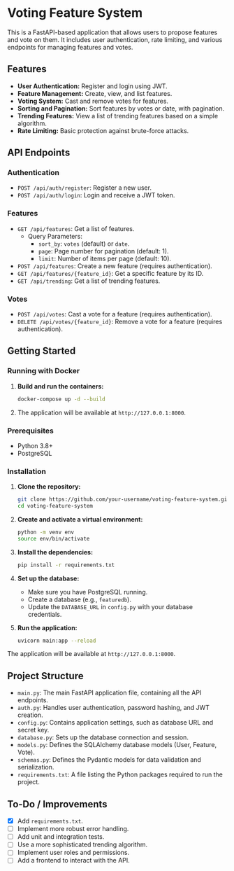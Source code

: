 # Voting Feature System

This is a FastAPI-based application that allows users to propose features and vote on them. It includes user authentication, rate limiting, and various endpoints for managing features and votes.

## Features

-   **User Authentication:** Register and login using JWT.
-   **Feature Management:** Create, view, and list features.
-   **Voting System:** Cast and remove votes for features.
-   **Sorting and Pagination:** Sort features by votes or date, with pagination.
-   **Trending Features:** View a list of trending features based on a simple algorithm.
-   **Rate Limiting:** Basic protection against brute-force attacks.

## API Endpoints

### Authentication

-   `POST /api/auth/register`: Register a new user.
-   `POST /api/auth/login`: Login and receive a JWT token.

### Features

-   `GET /api/features`: Get a list of features.
    -   Query Parameters:
        -   `sort_by`: `votes` (default) or `date`.
        -   `page`: Page number for pagination (default: 1).
        -   `limit`: Number of items per page (default: 10).
-   `POST /api/features`: Create a new feature (requires authentication).
-   `GET /api/features/{feature_id}`: Get a specific feature by its ID.
-   `GET /api/trending`: Get a list of trending features.

### Votes

-   `POST /api/votes`: Cast a vote for a feature (requires authentication).
-   `DELETE /api/votes/{feature_id}`: Remove a vote for a feature (requires authentication).

## Getting Started

### Running with Docker

1.  **Build and run the containers:**
    ```bash
    docker-compose up -d --build
    ```

2.  The application will be available at `http://127.0.0.1:8000`.


### Prerequisites

-   Python 3.8+
-   PostgreSQL

### Installation

1.  **Clone the repository:**
    ```bash
    git clone https://github.com/your-username/voting-feature-system.git
    cd voting-feature-system
    ```

2.  **Create and activate a virtual environment:**
    ```bash
    python -m venv env
    source env/bin/activate
    ```

3.  **Install the dependencies:**
    ```bash
    pip install -r requirements.txt
    ```

4.  **Set up the database:**
    -   Make sure you have PostgreSQL running.
    -   Create a database (e.g., `featuredb`).
    -   Update the `DATABASE_URL` in `config.py` with your database credentials.

5.  **Run the application:**
    ```bash
    uvicorn main:app --reload
    ```

The application will be available at `http://127.0.0.1:8000`.

## Project Structure

-   `main.py`: The main FastAPI application file, containing all the API endpoints.
-   `auth.py`: Handles user authentication, password hashing, and JWT creation.
-   `config.py`: Contains application settings, such as database URL and secret key.
-   `database.py`: Sets up the database connection and session.
-   `models.py`: Defines the SQLAlchemy database models (User, Feature, Vote).
-   `schemas.py`: Defines the Pydantic models for data validation and serialization.
-   `requirements.txt`: A file listing the Python packages required to run the project.

## To-Do / Improvements

-   [x] Add `requirements.txt`.
-   [ ] Implement more robust error handling.
-   [ ] Add unit and integration tests.
-   [ ] Use a more sophisticated trending algorithm.
-   [ ] Implement user roles and permissions.
-   [ ] Add a frontend to interact with the API.
